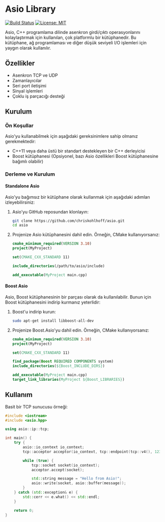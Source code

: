 # Asio Library

[![Build Status](https://travis-ci.org/yourusername/asio.svg?branch=main)](https://travis-ci.org/yourusername/asio)
[![License: MIT](https://img.shields.io/badge/License-MIT-yellow.svg)](https://opensource.org/licenses/MIT)

Asio, C++ programlama dilinde asenkron girdi/çıktı operasyonlarını kolaylaştırmak için kullanılan, çok platformlu bir kütüphanedir. Bu kütüphane, ağ programlaması ve diğer düşük seviyeli I/O işlemleri için yaygın olarak kullanılır.

## Özellikler

- Asenkron TCP ve UDP
- Zamanlayıcılar
- Seri port iletişimi
- Sinyal işlemleri
- Çoklu iş parçacığı desteği

## Kurulum

### Ön Koşullar

Asio'yu kullanabilmek için aşağıdaki gereksinimlere sahip olmanız gerekmektedir:

- C++11 veya daha üstü bir standart destekleyen bir C++ derleyicisi
- Boost kütüphanesi (Opsiyonel, bazı Asio özellikleri Boost kütüphanesine bağımlı olabilir)

### Derleme ve Kurulum

#### Standalone Asio

Asio'yu bağımsız bir kütüphane olarak kullanmak için aşağıdaki adımları izleyebilirsiniz:

1. Asio'yu GitHub reposundan klonlayın:

    ```bash
    git clone https://github.com/chriskohlhoff/asio.git
    cd asio
    ```

2. Projenize Asio kütüphanesini dahil edin. Örneğin, CMake kullanıyorsanız:

    ```cmake
    cmake_minimum_required(VERSION 3.10)
    project(MyProject)

    set(CMAKE_CXX_STANDARD 11)

    include_directories(/path/to/asio/include)

    add_executable(MyProject main.cpp)
    ```

#### Boost Asio

Asio, Boost kütüphanesinin bir parçası olarak da kullanılabilir. Bunun için Boost kütüphanesini indirip kurmanız yeterlidir:

1. Boost'u indirip kurun:

    ```bash
    sudo apt-get install libboost-all-dev
    ```

2. Projenize Boost.Asio'yu dahil edin. Örneğin, CMake kullanıyorsanız:

    ```cmake
    cmake_minimum_required(VERSION 3.10)
    project(MyProject)

    set(CMAKE_CXX_STANDARD 11)

    find_package(Boost REQUIRED COMPONENTS system)
    include_directories(${Boost_INCLUDE_DIRS})

    add_executable(MyProject main.cpp)
    target_link_libraries(MyProject ${Boost_LIBRARIES})
    ```

## Kullanım

Basit bir TCP sunucusu örneği:

```cpp
#include <iostream>
#include <asio.hpp>

using asio::ip::tcp;

int main() {
    try {
        asio::io_context io_context;
        tcp::acceptor acceptor(io_context, tcp::endpoint(tcp::v4(), 12345));

        while (true) {
            tcp::socket socket(io_context);
            acceptor.accept(socket);

            std::string message = "Hello from Asio!";
            asio::write(socket, asio::buffer(message));
        }
    } catch (std::exception& e) {
        std::cerr << e.what() << std::endl;
    }

    return 0;
}
